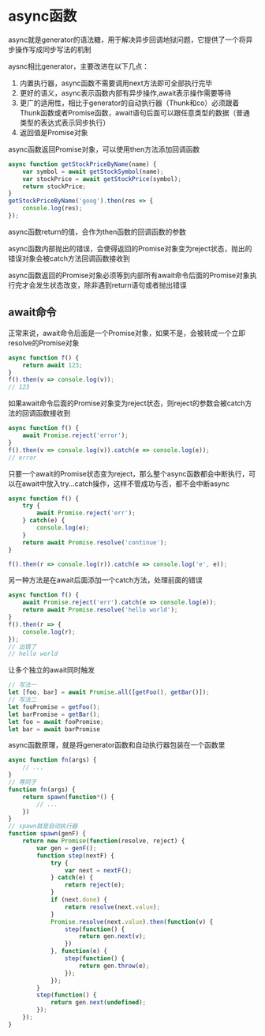 # async函数

async就是generator的语法糖，用于解决异步回调地狱问题，它提供了一个将异步操作写成同步写法的机制

aysnc相比generator，主要改进在以下几点：

1. 内置执行器，async函数不需要调用next方法即可全部执行完毕
2. 更好的语义，async表示函数内部有异步操作,await表示操作需要等待
3. 更广的适用性，相比于generator的自动执行器（Thunk和co）必须跟着Thunk函数或者Promise函数，await语句后面可以跟任意类型的数据（普通类型的表达式表示同步执行）
4. 返回值是Promise对象

async函数返回Promise对象，可以使用then方法添加回调函数

```js
async function getStockPriceByName(name) {
    var symbol = await getStockSymbol(name);
    var stockPrice = await getStockPrice(symbol);
    return stockPrice;
}
getStockPriceByName('goog').then(res => {
    console.log(res);
});
```

async函数return的值，会作为then函数的回调函数的参数

async函数内部抛出的错误，会使得返回的Promise对象变为reject状态，抛出的错误对象会被catch方法回调函数接收到

async函数返回的Promise对象必须等到内部所有await命令后面的Promise对象执行完才会发生状态改变，除非遇到return语句或者抛出错误

## await命令

正常来说，await命令后面是一个Promise对象，如果不是，会被转成一个立即resolve的Promise对象

```js
async function f() {
    return await 123;
}
f().then(v => console.log(v));
// 123
```

如果await命令后面的Promise对象变为reject状态，则reject的参数会被catch方法的回调函数接收到

```js
async function f() {
    await Promise.reject('error');
}
f().then(v => console.log(v)).catch(e => console.log(e));
// error
```

只要一个await的Promise状态变为reject，那么整个async函数都会中断执行，可以在await中放入try...catch操作，这样不管成功与否，都不会中断async

```js
async function f() {
    try {
        await Promise.reject('err');
    } catch(e) {
        console.log(e);
    }
    return await Promise.resolve('continue');
}

f().then(r => console.log(r)).catch(e => console.log('e', e));
```

另一种方法是在await后面添加一个catch方法，处理前面的错误

```js
async function f() {
    await Promise.reject('err').catch(e => console.log(e));
    return await Promise.resolve('hello world');
}
f().then(r => {
    console.log(r);
});
// 出错了
// hello world
```

让多个独立的await同时触发

```js
// 写法一
let [foo, bar] = await Promise.all([getFoo(), getBar()]);
// 写法二
let fooPromise = getFoo();
let barPromise = getBar();
let foo = await fooPromise;
let bar = await barPromise
```

async函数原理，就是将generator函数和自动执行器包装在一个函数里

```js
async function fn(args) {
    // ...
}
// 等同于
function fn(args) {
    return spawn(function*() {
        // ...
    })
}
// spawn就是自动执行器
function spawn(genF) {
    return new Promise(function(resolve, reject) {
        var gen = genF();
        function step(nextF) {
            try {
                var next = nextF();
            } catch(e) {
                return reject(e);
            }
            if (next.done) {
                return resolve(next.value);
            }
            Promise.resolve(next.value).then(function(v) {
                step(function() {
                    return gen.next(v);
                })
            }, function(e) {
                step(function() {
                    return gen.throw(e);
                });
            });
        }
        step(function() {
            return gen.next(undefined);
        });
    });
}
```